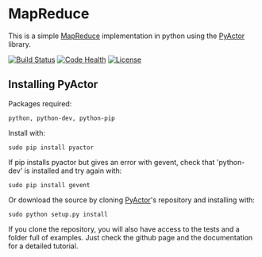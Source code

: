 # MapReduce

This is a simple [MapReduce](https://en.wikipedia.org/wiki/MapReduce) implementation in python using the [PyActor](https://github.com/pedrotgn/pyactor) library.

[![Build Status](https://travis-ci.com/Constantine-32/map-reduce.svg?token=XRb3p57YXAyxoz4qpEXL&branch=master)](https://travis-ci.com/Constantine-32/map-reduce)
[![Code Health](https://landscape.io/github/Constantine-32/mapreduce/master/landscape.svg?style=flat&badge_auth_token=16a6c859fc234ba4a96ad2d17c3aa0f3)](https://landscape.io/github/Constantine-32/mapreduce/master)
[![License](https://img.shields.io/badge/license-MIT-blue.svg)](https://opensource.org/licenses/MIT)



## Installing PyActor

Packages required:

    python, python-dev, python-pip

Install with:

    sudo pip install pyactor

If pip installs pyactor but gives an error with gevent, check that 'python-dev'
is installed and try again with:

    sudo pip install gevent

Or download the source by cloning [PyActor](https://github.com/pedrotgn/pyactor)'s
repository and installing with:

    sudo python setup.py install

If you clone the repository, you will also have access to the tests and a folder
full of examples. Just check the github page and the documentation for a detailed
tutorial.